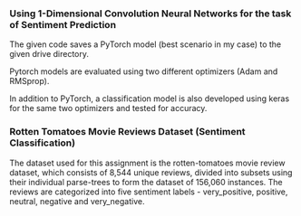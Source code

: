 ### Using 1-Dimensional Convolution Neural Networks for the task of Sentiment Prediction

The given code saves a PyTorch model (best scenario in my case) to the given drive directory.

Pytorch models are evaluated using two different optimizers (Adam and RMSprop).

In addition to PyTorch, a classification model is also developed using keras for the same two optimizers and tested for accuracy.

### Rotten Tomatoes Movie Reviews Dataset (Sentiment Classification)

The dataset used for this assignment is the rotten-tomatoes movie review dataset, which consists of 8,544 unique reviews, divided into subsets using their individual parse-trees to form the dataset of 156,060 instances. The reviews are categorized into five sentiment labels - very_positive, positive, neutral, negative and very_negative.
